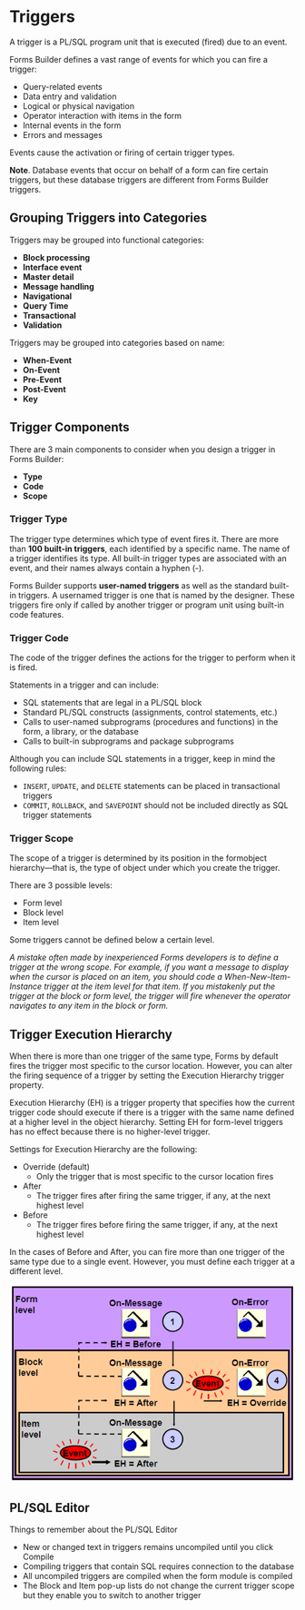 # Triggers

A trigger is a PL/SQL program unit that is executed (fired) due to an event. 

Forms Builder defines a vast range of events for which you can fire a trigger:
- Query-related events
- Data entry and validation
- Logical or physical navigation
- Operator interaction with items in the form
- Internal events in the form
- Errors and messages

Events cause the activation or firing of certain trigger types.

**Note**. Database events that occur on behalf of a form can fire certain triggers, but these database triggers are different from Forms Builder triggers.

## Grouping Triggers into Categories

Triggers may be grouped into functional categories:

- **Block processing**
- **Interface event**
- **Master detail**
- **Message handling**
- **Navigational**
- **Query Time**
- **Transactional**
- **Validation**

Triggers may be grouped into categories based on name:

- **When-Event**
- **On-Event**
- **Pre-Event**
- **Post-Event**
- **Key**

## Trigger Components

There are 3 main components to consider when you design a trigger in Forms Builder:
- **Type**
- **Code**
- **Scope**

### Trigger Type

The trigger type determines which type of event fires it. There are more than **100 built-in triggers**, each identified by a specific name. The name of a trigger identifies its type. All built-in trigger types are associated with an event,
and their names always contain a hyphen (-).

Forms Builder supports **user-named triggers** as well as the standard built-in triggers. A usernamed trigger is one that is named by the designer. These triggers fire only if called by another trigger or program unit using built-in code features.

### Trigger Code

The code of the trigger defines the actions for the trigger to perform when it is fired. 

Statements in a trigger and can include:
- SQL statements that are legal in a PL/SQL block
- Standard PL/SQL constructs (assignments, control statements, etc.)
- Calls to user-named subprograms (procedures and functions) in the form, a library, or the database
- Calls to built-in subprograms and package subprograms
    
Although you can include SQL statements in a trigger, keep in mind the following rules:
- ```INSERT```, ```UPDATE```, and ```DELETE``` statements can be placed in transactional triggers
- ```COMMIT```, ```ROLLBACK```, and ```SAVEPOINT``` should not be included directly as SQL trigger statements

### Trigger Scope

The scope of a trigger is determined by its position in the formobject hierarchy—that is, the type of object under which you create the trigger. 

There are 3 possible levels:
- Form level
- Block level
- Item level

Some triggers cannot be defined below a certain level.

*A mistake often made by inexperienced Forms developers is to define a trigger at the wrong scope. For example, if you want a message to display when the cursor is placed on an item, you should code a When-New-Item-Instance trigger at the item level for that item. If you mistakenly put the trigger at the block or form level, the trigger will fire whenever the operator navigates to any item in the block or form.*

## Trigger Execution Hierarchy

When there is more than one trigger of the same type, Forms by default fires the trigger most specific to the cursor location. However, you can alter the firing sequence of a trigger by setting the Execution Hierarchy trigger property.

Execution Hierarchy (EH) is a trigger property that specifies how the current trigger code should execute if there is a trigger with the same name defined at a higher level in the object hierarchy. Setting EH for form-level triggers has no effect because there is no higher-level trigger. 

Settings for Execution Hierarchy are the following:
- Override (default)
    - Only the trigger that is most specific to the cursor location fires
- After
    - The trigger fires after firing the same trigger, if any, at the next highest level
- Before
    - The trigger fires before firing the same trigger, if any, at the next highest level

In the cases of Before and After, you can fire more than one trigger of the same type due to a single event. However, you must define each trigger at a different level.

![Execution Hierarchy](../images/execution_hierarchy.png)

## PL/SQL Editor

Things to remember about the PL/SQL Editor
- New or changed text in triggers remains uncompiled until you click Compile
- Compiling triggers that contain SQL requires connection to the database
- All uncompiled triggers are compiled when the form module is compiled
- The Block and Item pop-up lists do not change the current trigger scope but they enable you to switch to another trigger